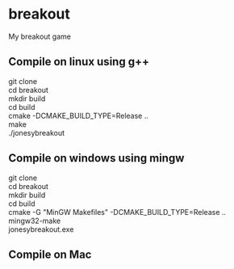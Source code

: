 ﻿breakout
========

My breakout game

## Compile on linux using g++
git clone  
cd breakout  
mkdir build  
cd build  
cmake -DCMAKE_BUILD_TYPE=Release ..  
make  
./jonesybreakout  


## Compile on windows using mingw
git clone  
cd breakout  
mkdir build  
cd build  
cmake -G "MinGW Makefiles" -DCMAKE_BUILD_TYPE=Release ..  
mingw32-make  
jonesybreakout.exe  

## Compile on Mac